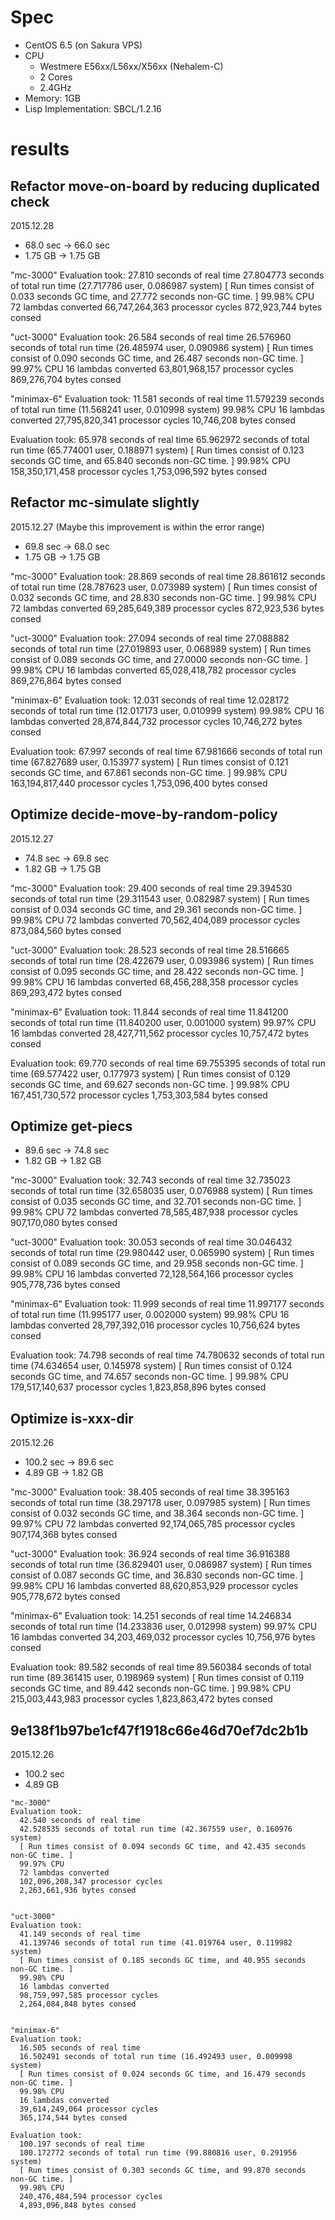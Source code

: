 # Spec

- CentOS 6.5 (on Sakura VPS)
- CPU
  - Westmere E56xx/L56xx/X56xx (Nehalem-C)
  - 2 Cores
  - 2.4GHz
- Memory: 1GB
- Lisp Implementation: SBCL/1.2.16

# results

## Refactor move-on-board by reducing duplicated check

2015.12.28

- 68.0 sec -> 66.0 sec
- 1.75 GB  -> 1.75 GB

"mc-3000" 
Evaluation took:
  27.810 seconds of real time
  27.804773 seconds of total run time (27.717786 user, 0.086987 system)
  [ Run times consist of 0.033 seconds GC time, and 27.772 seconds non-GC time. ]
  99.98% CPU
  72 lambdas converted
  66,747,264,363 processor cycles
  872,923,744 bytes consed
  

"uct-3000" 
Evaluation took:
  26.584 seconds of real time
  26.576960 seconds of total run time (26.485974 user, 0.090986 system)
  [ Run times consist of 0.090 seconds GC time, and 26.487 seconds non-GC time. ]
  99.97% CPU
  16 lambdas converted
  63,801,968,157 processor cycles
  869,276,704 bytes consed
  

"minimax-6" 
Evaluation took:
  11.581 seconds of real time
  11.579239 seconds of total run time (11.568241 user, 0.010998 system)
  99.98% CPU
  16 lambdas converted
  27,795,820,341 processor cycles
  10,746,208 bytes consed
  
Evaluation took:
  65.978 seconds of real time
  65.962972 seconds of total run time (65.774001 user, 0.188971 system)
  [ Run times consist of 0.123 seconds GC time, and 65.840 seconds non-GC time. ]
  99.98% CPU
  158,350,171,458 processor cycles
  1,753,096,592 bytes consed

## Refactor mc-simulate slightly

2015.12.27 (Maybe this improvement is within the error range)

- 69.8 sec -> 68.0 sec
- 1.75 GB  -> 1.75 GB

"mc-3000" 
Evaluation took:
  28.869 seconds of real time
  28.861612 seconds of total run time (28.787623 user, 0.073989 system)
  [ Run times consist of 0.032 seconds GC time, and 28.830 seconds non-GC time. ]
  99.98% CPU
  72 lambdas converted
  69,285,649,389 processor cycles
  872,923,536 bytes consed
  

"uct-3000" 
Evaluation took:
  27.094 seconds of real time
  27.088882 seconds of total run time (27.019893 user, 0.068989 system)
  [ Run times consist of 0.089 seconds GC time, and 27.0000 seconds non-GC time. ]
  99.98% CPU
  16 lambdas converted
  65,028,418,782 processor cycles
  869,276,864 bytes consed
  

"minimax-6" 
Evaluation took:
  12.031 seconds of real time
  12.028172 seconds of total run time (12.017173 user, 0.010999 system)
  99.98% CPU
  16 lambdas converted
  28,874,844,732 processor cycles
  10,746,272 bytes consed
  
Evaluation took:
  67.997 seconds of real time
  67.981666 seconds of total run time (67.827689 user, 0.153977 system)
  [ Run times consist of 0.121 seconds GC time, and 67.861 seconds non-GC time. ]
  99.98% CPU
  163,194,817,440 processor cycles
  1,753,096,400 bytes consed

## Optimize decide-move-by-random-policy

2015.12.27

- 74.8 sec -> 69.8 sec
- 1.82 GB  -> 1.75 GB

"mc-3000" 
Evaluation took:
  29.400 seconds of real time
  29.394530 seconds of total run time (29.311543 user, 0.082987 system)
  [ Run times consist of 0.034 seconds GC time, and 29.361 seconds non-GC time. ]
  99.98% CPU
  72 lambdas converted
  70,562,404,089 processor cycles
  873,084,560 bytes consed
  

"uct-3000" 
Evaluation took:
  28.523 seconds of real time
  28.516665 seconds of total run time (28.422679 user, 0.093986 system)
  [ Run times consist of 0.095 seconds GC time, and 28.422 seconds non-GC time. ]
  99.98% CPU
  16 lambdas converted
  68,456,288,358 processor cycles
  869,293,472 bytes consed
  

"minimax-6" 
Evaluation took:
  11.844 seconds of real time
  11.841200 seconds of total run time (11.840200 user, 0.001000 system)
  99.97% CPU
  16 lambdas converted
  28,427,711,562 processor cycles
  10,757,472 bytes consed
  
Evaluation took:
  69.770 seconds of real time
  69.755395 seconds of total run time (69.577422 user, 0.177973 system)
  [ Run times consist of 0.129 seconds GC time, and 69.627 seconds non-GC time. ]
  99.98% CPU
  167,451,730,572 processor cycles
  1,753,303,584 bytes consed

## Optimize get-piecs

- 89.6 sec -> 74.8 sec
- 1.82 GB -> 1.82 GB

"mc-3000" 
Evaluation took:
  32.743 seconds of real time
  32.735023 seconds of total run time (32.658035 user, 0.076988 system)
  [ Run times consist of 0.035 seconds GC time, and 32.701 seconds non-GC time. ]
  99.98% CPU
  72 lambdas converted
  78,585,487,938 processor cycles
  907,170,080 bytes consed
  

"uct-3000" 
Evaluation took:
  30.053 seconds of real time
  30.046432 seconds of total run time (29.980442 user, 0.065990 system)
  [ Run times consist of 0.089 seconds GC time, and 29.958 seconds non-GC time. ]
  99.98% CPU
  16 lambdas converted
  72,128,564,166 processor cycles
  905,778,736 bytes consed
  

"minimax-6" 
Evaluation took:
  11.999 seconds of real time
  11.997177 seconds of total run time (11.995177 user, 0.002000 system)
  99.98% CPU
  16 lambdas converted
  28,797,392,016 processor cycles
  10,756,624 bytes consed
  
Evaluation took:
  74.798 seconds of real time
  74.780632 seconds of total run time (74.634654 user, 0.145978 system)
  [ Run times consist of 0.124 seconds GC time, and 74.657 seconds non-GC time. ]
  99.98% CPU
  179,517,140,637 processor cycles
  1,823,858,896 bytes consed
  

## Optimize is-xxx-dir

2015.12.26

- 100.2 sec -> 89.6 sec
- 4.89 GB -> 1.82 GB

"mc-3000" 
Evaluation took:
  38.405 seconds of real time
  38.395163 seconds of total run time (38.297178 user, 0.097985 system)
  [ Run times consist of 0.032 seconds GC time, and 38.364 seconds non-GC time. ]
  99.97% CPU
  72 lambdas converted
  92,174,065,785 processor cycles
  907,174,368 bytes consed
  

"uct-3000" 
Evaluation took:
  36.924 seconds of real time
  36.916388 seconds of total run time (36.829401 user, 0.086987 system)
  [ Run times consist of 0.087 seconds GC time, and 36.830 seconds non-GC time. ]
  99.98% CPU
  16 lambdas converted
  88,620,853,929 processor cycles
  905,778,672 bytes consed
  

"minimax-6" 
Evaluation took:
  14.251 seconds of real time
  14.246834 seconds of total run time (14.233836 user, 0.012998 system)
  99.97% CPU
  16 lambdas converted
  34,203,469,032 processor cycles
  10,756,976 bytes consed
  
Evaluation took:
  89.582 seconds of real time
  89.560384 seconds of total run time (89.361415 user, 0.198969 system)
  [ Run times consist of 0.119 seconds GC time, and 89.442 seconds non-GC time. ]
  99.98% CPU
  215,003,443,983 processor cycles
  1,823,863,472 bytes consed

## 9e138f1b97be1cf47f1918c66e46d70ef7dc2b1b

2015.12.26

- 100.2 sec
- 4.89 GB

```
"mc-3000" 
Evaluation took:
  42.540 seconds of real time
  42.528535 seconds of total run time (42.367559 user, 0.160976 system)
  [ Run times consist of 0.094 seconds GC time, and 42.435 seconds non-GC time. ]
  99.97% CPU
  72 lambdas converted
  102,096,208,347 processor cycles
  2,263,661,936 bytes consed
  

"uct-3000" 
Evaluation took:
  41.149 seconds of real time
  41.139746 seconds of total run time (41.019764 user, 0.119982 system)
  [ Run times consist of 0.185 seconds GC time, and 40.955 seconds non-GC time. ]
  99.98% CPU
  16 lambdas converted
  98,759,997,585 processor cycles
  2,264,084,848 bytes consed
  

"minimax-6" 
Evaluation took:
  16.505 seconds of real time
  16.502491 seconds of total run time (16.492493 user, 0.009998 system)
  [ Run times consist of 0.024 seconds GC time, and 16.479 seconds non-GC time. ]
  99.98% CPU
  16 lambdas converted
  39,614,249,064 processor cycles
  365,174,544 bytes consed
  
Evaluation took:
  100.197 seconds of real time
  100.172772 seconds of total run time (99.880816 user, 0.291956 system)
  [ Run times consist of 0.303 seconds GC time, and 99.870 seconds non-GC time. ]
  99.98% CPU
  240,476,484,594 processor cycles
  4,893,096,848 bytes consed
```
